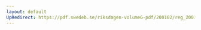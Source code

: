 ```yaml
---
layout: default
UpRedirect: https://pdf.swedeb.se/riksdagen-volumeG-pdf/200102/reg_200102/reg_200102_0550.pdf
---
```

